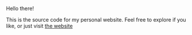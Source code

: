 Hello there!

This is the source code for my personal website.
Feel free to explore if you like, or just visit [the website](https://myildiz.me/)
